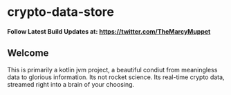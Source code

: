 # crypto-data-store


#### Follow Latest Build Updates at: https://twitter.com/TheMarcyMuppet 

## Welcome
This is primarily a kotlin jvm project, a beautiful condiut from meaningless data to glorious information. 
Its not rocket science.
Its real-time crypto data, streamed right into a brain of your choosing.
